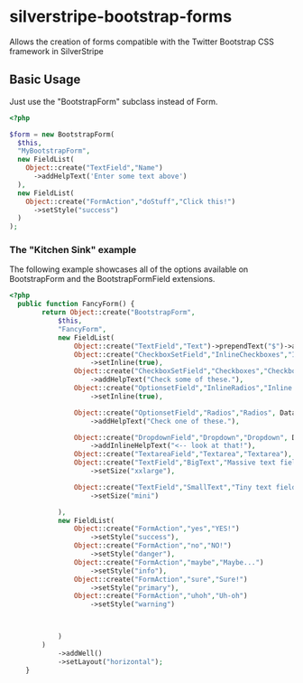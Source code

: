 silverstripe-bootstrap-forms
============================

Allows the creation of forms compatible with the Twitter Bootstrap CSS framework in SilverStripe

## Basic Usage
Just use the "BootstrapForm" subclass instead of Form.
```php
<?php

$form = new BootstrapForm(
  $this,
  "MyBootstrapForm",
  new FieldList(
    Object::create("TextField","Name")
      ->addHelpText('Enter some text above')
  ),
  new FieldList(
    Object::create("FormAction","doStuff","Click this!")
      ->setStyle("success")
  )
);
```

### The "Kitchen Sink" example
The following example showcases all of the options available on BootstrapForm and the BootstrapFormField extensions.

```php
<?php
  public function FancyForm() {
		return Object::create("BootstrapForm",			
			$this,
			"FancyForm",
			new FieldList(
				Object::create("TextField","Text")->prependText("$")->appendText(".00"),
				Object::create("CheckboxSetField","InlineCheckboxes","Inline Checkboxes", DataList::create("SiteTree"))
					->setInline(true),
				Object::create("CheckboxSetField","Checkboxes","Checkboxes", DataList::create("SiteTree"))					
					->addHelpText("Check some of these."),
				Object::create("OptionsetField","InlineRadios","Inline Radios", DataList::create("SiteTree")->map('ID','Title'))
					->setInline(true),					

				Object::create("OptionsetField","Radios","Radios", DataList::create("SiteTree")->map('ID','Title'))					
					->addHelpText("Check one of these."),

				Object::create("DropdownField","Dropdown","Dropdown", DataList::create("SiteTree")->map('ID','Title'))
					->addInlineHelpText("<-- look at that!"),
				Object::create("TextareaField","Textarea","Textarea"),
				Object::create("TextField","BigText","Massive text field")
					->setSize("xxlarge"),

				Object::create("TextField","SmallText","Tiny text field")
					->setSize("mini")

			),
			new FieldList(
				Object::create("FormAction","yes","YES!")
					->setStyle("success"),
				Object::create("FormAction","no","NO!")
					->setStyle("danger"),
				Object::create("FormAction","maybe","Maybe...")
					->setStyle("info"),
				Object::create("FormAction","sure","Sure!")
					->setStyle("primary"),
				Object::create("FormAction","uhoh","Uh-oh")
					->setStyle("warning")



			)
		)
			->addWell()
			->setLayout("horizontal");
	}


```